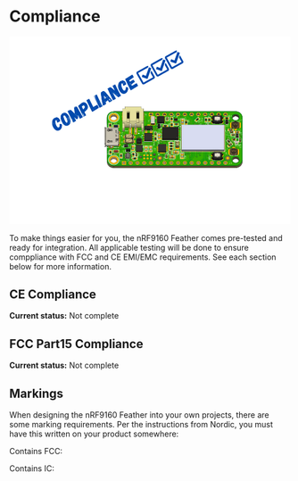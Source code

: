 # Compliance

![Compliance](img/compliance.png)

To make things easier for you, the nRF9160 Feather comes pre-tested and ready for integration. All applicable testing will be done to ensure comppliance with FCC and CE EMI/EMC requirements. See each section below for more information.

## CE Compliance

**Current status:** Not complete

## FCC Part15 Compliance

**Current status:** Not complete

## Markings

When designing the nRF9160 Feather into your own projects, there are some marking requirements. Per the instructions from Nordic, you must have this written on your product somewhere:

Contains FCC:

Contains IC:

